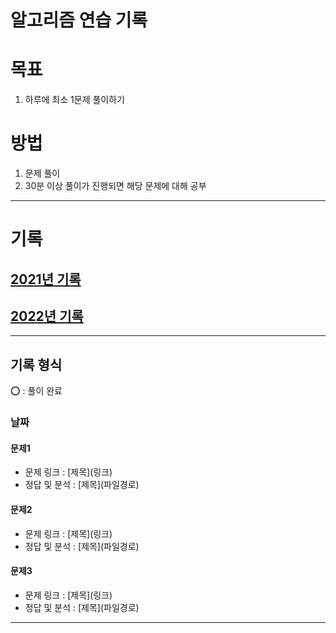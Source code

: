 #   알고리즘 연습 기록

#   목표
1.   하루에 최소 1문제 풀이하기

#   방법
1.  문제 풀이
2.  30분 이상 풀이가 진행되면 해당 문제에 대해 공부

---
#   기록

##  [2021년 기록](./기록/2021/2021_기록.md)
##  [2022년 기록](./기록/2022/2022_기록.md)

----
##  기록 형식

⭕ : 풀이 완료

###   날짜

####  문제1
-   문제 링크 : \[제목\]\(링크\)
-   정답 및 분석 : \[제목\]\(파일경로\)


####  문제2
-   문제 링크 : \[제목\]\(링크\)
-   정답 및 분석 : \[제목\]\(파일경로\)


####  문제3
-   문제 링크 : \[제목\]\(링크\)
-   정답 및 분석 : \[제목\]\(파일경로\)
----
